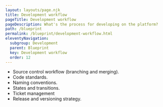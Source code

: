 ```yaml
---
layout: layouts/page.njk
title: Development workflow
pageTitle: Development workflow
pageDescription: What's the process for developing on the platform?
path: /blueprint
permalink: /blueprint/development-workflow.html
eleventyNavigation:
  subgroup: Development
  parent: Blueprint
  key: Development workflow
  order: 12
---
```


- Source control workflow (branching and merging).
- Code standards.
- Naming conventions.
- States and transitions.
- Ticket management
- Release and versioning strategy.